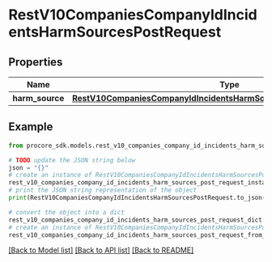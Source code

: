 # RestV10CompaniesCompanyIdIncidentsHarmSourcesPostRequest


## Properties

Name | Type | Description | Notes
------------ | ------------- | ------------- | -------------
**harm_source** | [**RestV10CompaniesCompanyIdIncidentsHarmSourcesPostRequestHarmSource**](RestV10CompaniesCompanyIdIncidentsHarmSourcesPostRequestHarmSource.md) |  | 

## Example

```python
from procore_sdk.models.rest_v10_companies_company_id_incidents_harm_sources_post_request import RestV10CompaniesCompanyIdIncidentsHarmSourcesPostRequest

# TODO update the JSON string below
json = "{}"
# create an instance of RestV10CompaniesCompanyIdIncidentsHarmSourcesPostRequest from a JSON string
rest_v10_companies_company_id_incidents_harm_sources_post_request_instance = RestV10CompaniesCompanyIdIncidentsHarmSourcesPostRequest.from_json(json)
# print the JSON string representation of the object
print(RestV10CompaniesCompanyIdIncidentsHarmSourcesPostRequest.to_json())

# convert the object into a dict
rest_v10_companies_company_id_incidents_harm_sources_post_request_dict = rest_v10_companies_company_id_incidents_harm_sources_post_request_instance.to_dict()
# create an instance of RestV10CompaniesCompanyIdIncidentsHarmSourcesPostRequest from a dict
rest_v10_companies_company_id_incidents_harm_sources_post_request_from_dict = RestV10CompaniesCompanyIdIncidentsHarmSourcesPostRequest.from_dict(rest_v10_companies_company_id_incidents_harm_sources_post_request_dict)
```
[[Back to Model list]](../README.md#documentation-for-models) [[Back to API list]](../README.md#documentation-for-api-endpoints) [[Back to README]](../README.md)


